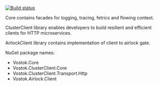 [![Build status](https://ci.appveyor.com/api/projects/status/4ygjs6dxr4b9ivh8/branch/master?svg=true)](https://ci.appveyor.com/project/vostok/core/branch/master)

Core contains facades for logging, tracing, fetrics and flowing context.

ClusterClient library enables developers to build resilient and efficient clients for HTTP microservices.

AirlockClient library contains implementation of client to airlock gate.

NuGet package names:
- Vostok.Core
- Vostok.ClusterClient.Core
- Vostok.ClusterClient.Transport.Http
- Vostok.Airlock.Client
